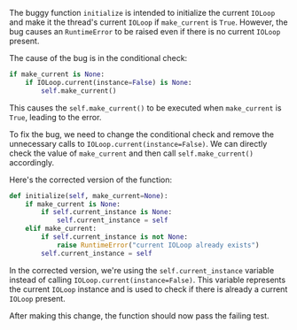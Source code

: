 The buggy function `initialize` is intended to initialize the current `IOLoop` and make it the thread's current `IOLoop` if `make_current` is `True`. However, the bug causes an `RuntimeError` to be raised even if there is no current `IOLoop` present.

The cause of the bug is in the conditional check:
```python
if make_current is None:
    if IOLoop.current(instance=False) is None:
        self.make_current()
```
This causes the `self.make_current()` to be executed when `make_current` is `True`, leading to the error.

To fix the bug, we need to change the conditional check and remove the unnecessary calls to `IOLoop.current(instance=False)`. We can directly check the value of `make_current` and then call `self.make_current()` accordingly.

Here's the corrected version of the function:
```python
def initialize(self, make_current=None):
    if make_current is None:
        if self.current_instance is None:
            self.current_instance = self
    elif make_current:
        if self.current_instance is not None:
            raise RuntimeError("current IOLoop already exists")
        self.current_instance = self
```
In the corrected version, we're using the `self.current_instance` variable instead of calling `IOLoop.current(instance=False)`. This variable represents the current `IOLoop` instance and is used to check if there is already a current `IOLoop` present.

After making this change, the function should now pass the failing test.
